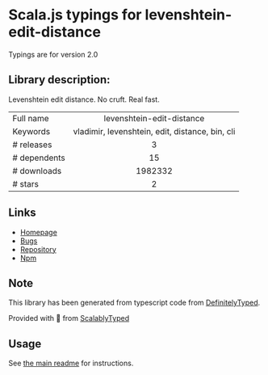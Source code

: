 
# Scala.js typings for levenshtein-edit-distance

Typings are for version 2.0

## Library description:
Levenshtein edit distance. No cruft. Real fast.

|                    |                 |
| ------------------ | :-------------: |
| Full name          | levenshtein-edit-distance |
| Keywords           | vladimir, levenshtein, edit, distance, bin, cli |
| # releases         | 3 |
| # dependents       | 15 |
| # downloads        | 1982332 |
| # stars            | 2 |

## Links
- [Homepage](https://words.github.io/levenshtein-edit-distance/)
- [Bugs](https://github.com/words/levenshtein-edit-distance/issues)
- [Repository](https://github.com/words/levenshtein-edit-distance)
- [Npm](https://www.npmjs.com/package/levenshtein-edit-distance)
    


## Note
This library has been generated from typescript code from [DefinitelyTyped](https://definitelytyped.org).

Provided with :purple_heart: from [ScalablyTyped](https://github.com/oyvindberg/ScalablyTyped)

## Usage
See [the main readme](../../readme.md) for instructions.


